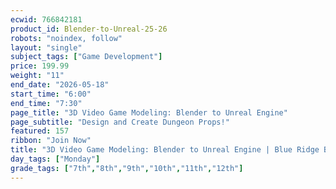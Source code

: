 ```yaml
---
ecwid: 766842181
product_id: Blender-to-Unreal-25-26
robots: "noindex, follow"
layout: "single"
subject_tags: ["Game Development"]
price: 199.99
weight: "11"
end_date: "2026-05-18"
start_time: "6:00"
end_time: "7:30"
page_title: "3D Video Game Modeling: Blender to Unreal Engine"
page_subtitle: "Design and Create Dungeon Props!"
featured: 157
ribbon: "Join Now"
title: "3D Video Game Modeling: Blender to Unreal Engine | Blue Ridge Boost"
day_tags: ["Monday"]
grade_tags: ["7th","8th","9th","10th","11th","12th"]
---
```

